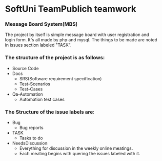 # SoftUni TeamPublich teamwork
### Message Board System(MBS)
The project by itself is simple message board with user registration and login form. It's all made by php and mysql. The things to be made are noted in issues section labeled "TASK". 

### The structure of the project is as follows:
 - Source Code
 - Docs
	- SRS(Software requirement specification)
	- Test-Scenarios 
	- Test-Cases
 - Qa-Automation
	- Automation test cases
### The Structure of the issue labels are:
 - Bug
	- Bug reports
 - TASK
	 - Tasks to do
 - NeedsDiscussion
	 - Everything for discussion in the weekly online meatings.
	 - Each meating begins with quering the issues labeled with it.


